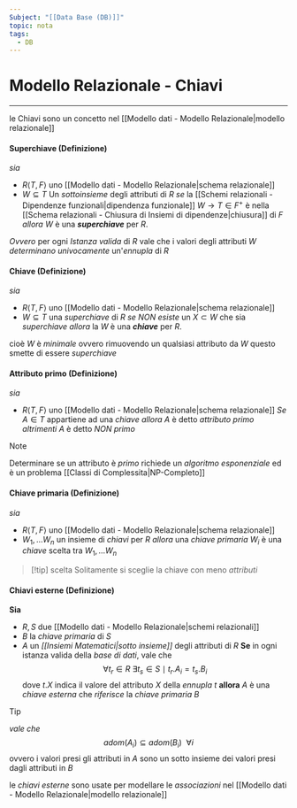 ```yaml
---
Subject: "[[Data Base (DB)]]"
topic: nota
tags:
  - DB
---
```


# Modello Relazionale - Chiavi
---
le Chiavi sono un concetto nel [[Modello dati - Modello Relazionale|modello relazionale]]
#### Superchiave (Definizione)
_sia_ 
- $R\langle T,F\rangle$ uno [[Modello dati - Modello Relazionale|schema relazionale]]
- $W \subseteq T$ Un _sottoinsieme_ degli attributi di $R$
_se_ la [[Schemi relazionali - Dipendenze funzionali|dipendenza funzionale]] $W \rightarrow T \in F^+$ è nella [[Schema relazionali - Chiusura di Insiemi di dipendenze|chiusura]] di $F$  
_allora_ $W$ è una __*superchiave*__ per $R$.

_Ovvero_ per ogni _Istanza valida_ di $R$ vale che i valori degli attributi $W$ _determinano univocamente_ un'_ennupla_ di $R$

#### Chiave (Definizione)
_sia_ 
- $R\langle T,F\rangle$ uno [[Modello dati - Modello Relazionale|schema relazionale]]
- $W \subseteq T$ una _superchiave_ di $R$
_se_  _NON esiste_ un $X \subset W$ che sia _superchiave_
_allora_ la $W$ è una __*chiave*__ per $R$.

cioè $W$ è _minimale_ ovvero rimuovendo un qualsiasi attributo da $W$ questo smette di essere _superchiave_

#### Attributo primo (Definizione)
_sia_
- $R\langle T,F\rangle$ uno [[Modello dati - Modello Relazionale|schema relazionale]]
_Se_ $A \in T$ appartiene ad una _chiave_
_allora_ $A$ è detto _attributo primo_ 
_altrimenti_ $A$ è detto _NON primo_

> [!note]
> Determinare se un attributo è _primo_ richiede un _algoritmo esponenziale_ ed è un problema [[Classi di Complessita|NP-Completo]]

#### Chiave primaria (Definizione)
_sia_
- $R\langle T,F\rangle$ uno [[Modello dati - Modello Relazionale|schema relazionale]]
- $W_{1},\dots W_{n}$ un insieme di _chiavi_ per $R$
_allora_ una _chiave primaria_ $W_{i}$ è una _chiave_ scelta tra $W_{1},\dots W_{n}$

>[!tip] scelta
>Solitamente si sceglie la chiave con meno _attributi_

#### Chiavi esterne (Definizione)
__Sia__ 
- $R,S$ due [[Modello dati - Modello Relazionale|schemi relazionali]]
- $B$ la _chiave primaria_ di $S$
- $A$ un _[[Insiemi Matematici|sotto insieme]]_ degli attributi di $R$
__Se__ in ogni istanza valida della _base di dati_, vale che $$\forall t_r \in R \ \exists t_{s} \in  S\mid t_r.A_i=t_s.B_i$$ dove $t.X$ indica il valore del attributo $X$ della _ennupla_ $t$
__allora__ $A$ è una _chiave esterna_ che _riferisce_ la _chiave primaria_ $B$

>[!tip]
>_vale che_ $$adom(A_{i}) \subseteq adom(B_{i}) \ \ \forall i$$
>ovvero i valori presi gli attributi in $A$ sono un sotto insieme dei valori presi dagli attributi in $B$

le _chiavi esterne_ sono usate per modellare le _associazioni_ nel [[Modello dati - Modello Relazionale|modello relazionale]]
